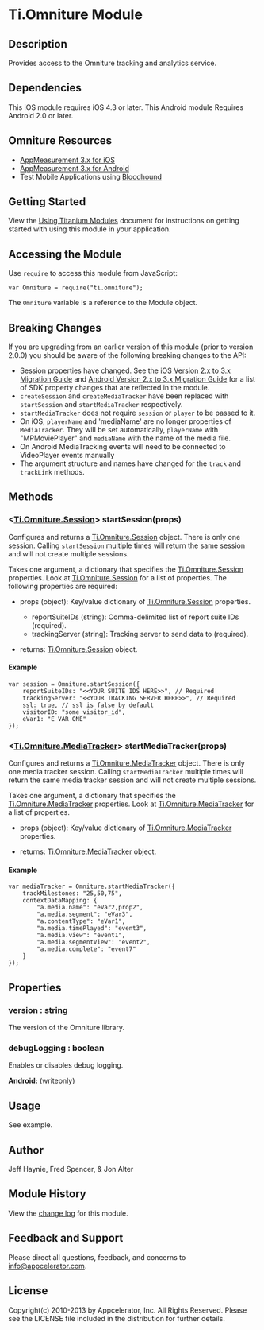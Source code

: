 # Ti.Omniture Module

## Description

Provides access to the Omniture tracking and analytics service.

## Dependencies

This iOS module requires iOS 4.3 or later.
This Android module Requires Android 2.0 or later.

## Omniture Resources

* [AppMeasurement 3.x for iOS][AppMeasurementIOS]
* [AppMeasurement 3.x for Android][AppMeasurementAndroid]
* Test Mobile Applications using [Bloodhound][Bloodhound]

## Getting Started

View the [Using Titanium Modules](http://docs.appcelerator.com/titanium/latest/#!/guide/Using_Titanium_Modules) document for instructions on getting
started with using this module in your application.

## Accessing the Module

Use `require` to access this module from JavaScript:

	var Omniture = require("ti.omniture");

The `Omniture` variable is a reference to the Module object.

## Breaking Changes

If you are upgrading from an earlier version of this module (prior to version 2.0.0) you should be
aware of the following breaking changes to the API:

* Session properties have changed. See the [iOS Version 2.x to 3.x Migration Guide](http://microsite.omniture.com/t2/help/en_US/sc/appmeasurement/ios/index.html#iOS_Version_2x_to_3x_Migration_Guide) and [Android Version 2.x to 3.x Migration Guide](http://microsite.omniture.com/t2/help/en_US/sc/appmeasurement/android/index.html#Android_Version_2x_to_3x_Migration_Guide) for a list of SDK property changes that are reflected in the module.
* `createSession` and `createMediaTracker` have been replaced with `startSession` and `startMediaTracker` respectively.
* `startMediaTracker` does not require `session` or `player` to be passed to it.
* On iOS, `playerName` and 'mediaName' are no longer properties of `MediaTracker`. They will be set automatically, `playerName` with "MPMoviePlayer" and `mediaName` with the name of the media file.
* On Android MediaTracking events will need to be connected to VideoPlayer events manually
* The argument structure and names have changed for the `track` and `trackLink` methods.

## Methods

### <[Ti.Omniture.Session][]\> startSession(props)

Configures and returns a [Ti.Omniture.Session][] object. There is only one session. Calling `startSession` multiple times will return the same session and will not create multiple sessions.

Takes one argument, a dictionary that specifies the [Ti.Omniture.Session][] properties. Look at [Ti.Omniture.Session][] for a list of properties. The following properties are required:

* props (object): Key/value dictionary of [Ti.Omniture.Session][] properties.
	* reportSuiteIDs (string): Comma-delimited list of report suite IDs (required).
	* trackingServer (string): Tracking server to send data to (required).

* returns: [Ti.Omniture.Session][] object.

#### Example

	var session = Omniture.startSession({
        reportSuiteIDs: "<<YOUR SUITE IDS HERE>>", // Required
        trackingServer: "<<YOUR TRACKING SERVER HERE>>", // Required
        ssl: true, // ssl is false by default
        visitorID: "some_visitor_id",
        eVar1: "E VAR ONE"
    });

### <[Ti.Omniture.MediaTracker][]\> startMediaTracker(props)

Configures and returns a [Ti.Omniture.MediaTracker][] object. There is only one media tracker session. Calling `startMediaTracker` multiple times will return the same media tracker session and will not create multiple sessions.

Takes one argument, a dictionary that specifies the [Ti.Omniture.MediaTracker][] properties. Look at [Ti.Omniture.MediaTracker][] for a list of properties. 

* props (object): Key/value dictionary of [Ti.Omniture.MediaTracker][] properties.

* returns: [Ti.Omniture.MediaTracker][] object.

#### Example

	var mediaTracker = Omniture.startMediaTracker({
        trackMilestones: "25,50,75",
        contextDataMapping: {
            "a.media.name": "eVar2,prop2",
            "a.media.segment": "eVar3",
            "a.contentType": "eVar1",
            "a.media.timePlayed": "event3",
            "a.media.view": "event1",
            "a.media.segmentView": "event2",
            "a.media.complete": "event7"
        }
    });

## Properties

### version : string

The version of the Omniture library.

### debugLogging : boolean

Enables or disables debug logging. 

__Android:__ (writeonly)

## Usage

See example.

## Author

Jeff Haynie, Fred Spencer, & Jon Alter

## Module History

View the [change log](changelog.html) for this module.

## Feedback and Support

Please direct all questions, feedback, and concerns to [info@appcelerator.com](mailto:info@appcelerator.com?subject=iOS%20Omniture%20Module).

## License

Copyright(c) 2010-2013 by Appcelerator, Inc. All Rights Reserved. Please see the LICENSE file included in the distribution for further details.

[Ti.Omniture.Session]: session.html
[Ti.Omniture.MediaTracker]: mediaTracker.html
[AppMeasurementIOS]: http://microsite.omniture.com/t2/help/en_US/sc/appmeasurement/ios/index.html
[AppMeasurementAndroid]: http://microsite.omniture.com/t2/help/en_US/sc/appmeasurement/android/index.html
[Bloodhound]: http://microsite.omniture.com/t2/help/en_US/sc/appmeasurement/ios/index.html#Using_Bloodhound_to_Test_Mobile_Applications

